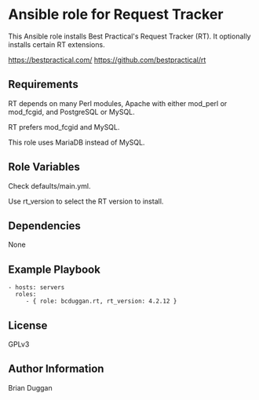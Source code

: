 Ansible role for Request Tracker
================================

This Ansible role installs Best Practical's Request Tracker (RT). It optionally installs certain RT extensions.

https://bestpractical.com/
https://github.com/bestpractical/rt

Requirements
------------

RT depends on many Perl modules, Apache with either mod_perl or mod_fcgid, and PostgreSQL or MySQL.

RT prefers mod_fcgid and MySQL.

This role uses MariaDB instead of MySQL.

Role Variables
--------------

Check defaults/main.yml.

Use rt_version to select the RT version to install.


Dependencies
------------

None

Example Playbook
----------------

    - hosts: servers
      roles:
         - { role: bcduggan.rt, rt_version: 4.2.12 }

License
-------

GPLv3


Author Information
------------------

Brian Duggan

